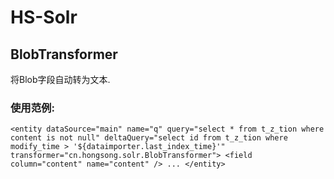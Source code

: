 # HS-Solr
## BlobTransformer
将Blob字段自动转为文本.

### 使用范例:

 `<entity dataSource="main" name="q" query="select * from t_z_tion where content is not null"
        deltaQuery="select id from t_z_tion where modify_time > '${dataimporter.last_index_time}'"
				transformer="cn.hongsong.solr.BlobTransformer">
        <field column="content" name="content" />
        ...
 </entity>`
